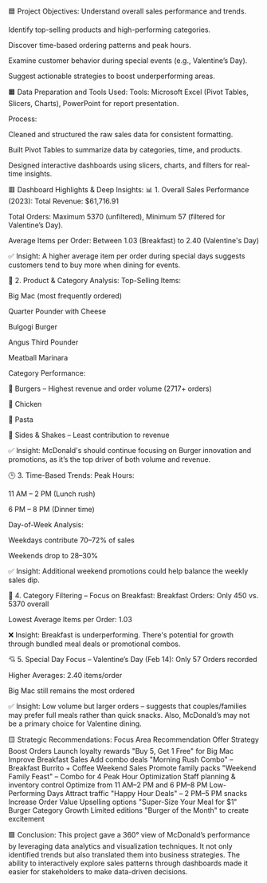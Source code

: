 
🟦 Project Objectives:
Understand overall sales performance and trends.

Identify top-selling products and high-performing categories.

Discover time-based ordering patterns and peak hours.

Examine customer behavior during special events (e.g., Valentine’s Day).

Suggest actionable strategies to boost underperforming areas.

🟧 Data Preparation and Tools Used:
Tools: Microsoft Excel (Pivot Tables, Slicers, Charts), PowerPoint for report presentation.

Process:

Cleaned and structured the raw sales data for consistent formatting.

Built Pivot Tables to summarize data by categories, time, and products.

Designed interactive dashboards using slicers, charts, and filters for real-time insights.

🟥 Dashboard Highlights & Deep Insights:
📊 1. Overall Sales Performance (2023):
Total Revenue: $61,716.91

Total Orders: Maximum 5370 (unfiltered), Minimum 57 (filtered for Valentine’s Day).

Average Items per Order: Between 1.03 (Breakfast) to 2.40 (Valentine's Day)

✅ Insight: A higher average item per order during special days suggests customers tend to buy more when dining for events.

🍔 2. Product & Category Analysis:
Top-Selling Items:

Big Mac (most frequently ordered)

Quarter Pounder with Cheese

Bulgogi Burger

Angus Third Pounder

Meatball Marinara

Category Performance:

🥇 Burgers – Highest revenue and order volume (2717+ orders)

🥈 Chicken

🥉 Pasta

🥤 Sides & Shakes – Least contribution to revenue

✅ Insight: McDonald's should continue focusing on Burger innovation and promotions, as it’s the top driver of both volume and revenue.

🕒 3. Time-Based Trends:
Peak Hours:

11 AM – 2 PM (Lunch rush)

6 PM – 8 PM (Dinner time)

Day-of-Week Analysis:

Weekdays contribute 70–72% of sales

Weekends drop to 28–30%

✅ Insight: Additional weekend promotions could help balance the weekly sales dip.

🥐 4. Category Filtering – Focus on Breakfast:
Breakfast Orders: Only 450 vs. 5370 overall

Lowest Average Items per Order: 1.03

❌ Insight: Breakfast is underperforming. There's potential for growth through bundled meal deals or promotional combos.

💘 5. Special Day Focus – Valentine’s Day (Feb 14):
Only 57 Orders recorded

Higher Averages: 2.40 items/order

Big Mac still remains the most ordered

✅ Insight: Low volume but larger orders – suggests that couples/families may prefer full meals rather than quick snacks. Also, McDonald’s may not be a primary choice for Valentine dining.

🟨 Strategic Recommendations:
Focus Area	Recommendation	Offer Strategy
Boost Orders	Launch loyalty rewards	"Buy 5, Get 1 Free" for Big Mac
Improve Breakfast Sales	Add combo deals	"Morning Rush Combo" – Breakfast Burrito + Coffee
Weekend Sales	Promote family packs	"Weekend Family Feast" – Combo for 4
Peak Hour Optimization	Staff planning & inventory control	Optimize from 11 AM–2 PM and 6 PM–8 PM
Low-Performing Days	Attract traffic	"Happy Hour Deals" – 2 PM–5 PM snacks
Increase Order Value	Upselling options	"Super-Size Your Meal for $1"
Burger Category Growth	Limited editions	"Burger of the Month" to create excitement

🟩 Conclusion:
This project gave a 360° view of McDonald’s performance by leveraging data analytics and visualization techniques. It not only identified trends but also translated them into business strategies. The ability to interactively explore sales patterns through dashboards made it easier for stakeholders to make data-driven decisions.

